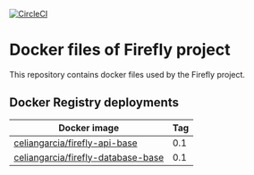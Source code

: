 [![CircleCI](https://circleci.com/gh/celian-garcia/firefly-docker-bases/tree/master.svg?style=shield)](https://circleci.com/gh/celian-garcia/firefly-docker-bases/tree/master)

# Docker files of Firefly project

This repository contains docker files used by the Firefly project.

## Docker Registry deployments

| Docker image  | Tag     |
| ------------- | ------- |
| [celiangarcia/firefly-api-base](https://hub.docker.com/r/celiangarcia/firefly-api-base/) | 0.1 |
| [celiangarcia/firefly-database-base](https://hub.docker.com/r/celiangarcia/firefly-database-base/) | 0.1 |
